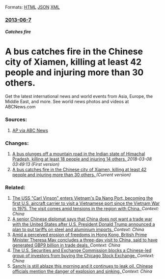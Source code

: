
Formats: [HTML](/news/2013/06/7/a-bus-catches-fire-in-the-chinese-city-of-xiamen-killing-at-least-42-people-and-injuring-more-than-30-others.html)  [JSON](/news/2013/06/7/a-bus-catches-fire-in-the-chinese-city-of-xiamen-killing-at-least-42-people-and-injuring-more-than-30-others.json)  [XML](/news/2013/06/7/a-bus-catches-fire-in-the-chinese-city-of-xiamen-killing-at-least-42-people-and-injuring-more-than-30-others.xml)  

### [2013-06-7](/news/2013/06/7/index.md)

##### Catches fire
# A bus catches fire in the Chinese city of Xiamen, killing at least 42 people and injuring more than 30 others. 

Get the latest international news and world events from Asia, Europe, the Middle East, and more. See world news photos and videos at ABCNews.com


### Sources:

1. [AP via ABC News](http://abcnews.go.com/International/wireStory/bus-catches-fire-east-china-20-dead-19347488#.UbHo6NI9GSp)

### Changes:

1. [A bus plunges off a mountain road in the Indian state of Himachal Pradesh, killing at least 18 people and injuring 14 others. ](/news/2013/06/7/a-bus-plunges-off-a-mountain-road-in-the-indian-state-of-himachal-pradesh-killing-at-least-18-people-and-injuring-14-others.md) _2018-03-08 03:49:13 (First version)_
1. [A bus catches fire in the Chinese city of Xiamen, killing at least 42 people and injuring more than 30 others. ](/news/2013/06/7/a-bus-catches-fire-in-the-chinese-city-of-xiamen-killing-at-least-42-people-and-injuring-more-than-30-others.md) _(Current version)_

### Related:

1. [The USS "Carl Vinson" enters Vietnam's Da Nang Port, becoming the first U.S. aircraft carrier to visit a Vietnamese port since the Vietnam War in 1975. The visit comes amid tensions in the region with China. ](/news/2018/03/5/the-uss-carl-vinson-enters-vietnam-s-da-nang-port-becoming-the-first-u-s-aircraft-carrier-to-visit-a-vietnamese-port-since-the-vietnam-w.md) _Context: China_
2. [A senior Chinese diplomat says that China does not want a trade war with the United States after U.S. President Donald Trump announced a plan to put tariffs on steel and aluminium imports. ](/news/2018/03/4/a-senior-chinese-diplomat-says-that-china-does-not-want-a-trade-war-with-the-united-states-after-u-s-president-donald-trump-announced-a-pla.md) _Context: China_
3. [Amid a perceived erosion of freedoms in Hong Kong, British Prime Minister Theresa May concludes a three-day visit to China, said to have generated GBP9 billion in trade deals. ](/news/2018/02/2/amid-a-perceived-erosion-of-freedoms-in-hong-kong-british-prime-minister-theresa-may-concludes-a-three-day-visit-to-china-said-to-have-gen.md) _Context: China_
4. [The U.S. Securities and Exchange Commission blocks a Chinese-led group of investors from buying the Chicago Stock Exchange. ](/news/2018/02/15/the-u-s-securities-and-exchange-commission-blocks-a-chinese-led-group-of-investors-from-buying-the-chicago-stock-exchange.md) _Context: China_
5. [Sanchi is still ablaze this morning and it continues to leak oil. Chinese officials mention the danger of explosion and sinking. ](/news/2018/01/8/sanchi-is-still-ablaze-this-morning-and-it-continues-to-leak-oil-chinese-officials-mention-the-danger-of-explosion-and-sinking.md) _Context: China_
